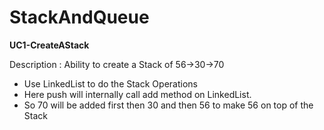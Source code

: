 # StackAndQueue

**UC1-CreateAStack**

Description : Ability to create a Stack of 56->30->70
- Use LinkedList to do the Stack Operations
- Here push will internally call add method on LinkedList.
- So 70 will be added first then 30 and then 56 to make 56 on top of the Stack